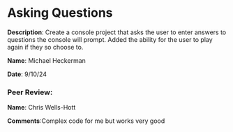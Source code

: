 # Asking Questions

**Description**: Create a console project that asks the user to enter answers to questions the console will prompt. Added the ability for the user to play again if they so choose to.

**Name**: Michael Heckerman

**Date**: 9/10/24

### Peer Review:

**Name**: Chris Wells-Hott

**Comments**:Complex code for me but works very good 